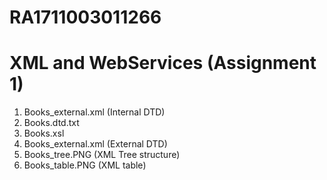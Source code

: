 # RA1711003011266
# XML and WebServices (Assignment 1)
1. Books_external.xml (Internal DTD)
2. Books.dtd.txt
3. Books.xsl
4. Books_external.xml (External DTD)
5. Books_tree.PNG (XML Tree structure)
6. Books_table.PNG (XML table)
